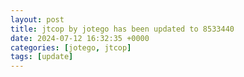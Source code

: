```yaml
---
layout: post
title: jtcop by jotego has been updated to 8533440
date: 2024-07-12 16:32:35 +0000
categories: [jotego, jtcop]
tags: [update]
---
```



